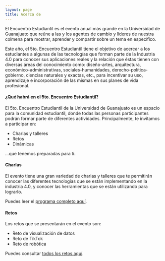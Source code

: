 ```yaml
---
layout: page
title: Acerca de
---
```


El Encuentro Estudiantil es el evento anual más grande en la Universidad de Guanajuato que reúne a las y los agentes de cambio y líderes de nuestra colmena para mostrar, aprender y compartir sobre un tema en específico.

Este año, el 5to. Encuentro Estudiantil tiene el objetivo de acercar a los estudiantes a algunas de las tecnologías que forman parte de la Industria 4.0 para conocer sus aplicaciones reales y la relación que éstas tienen con diversas áreas del conocimiento como:  diseño-artes, arquitectura, económico-administrativas, sociales-humanidades, derecho-política-gobierno, ciencias naturales y exactas, etc., para incentivar su uso, aprendizaje e incorporación de las mismas en sus planes de vida profesional.


#### ¿Qué habrá en el 5to. Encuentro Estudiantil?

El 5to. Encuentro Estudiantil de la Universidad de Guanajuato es un espacio para la comunidad estudiantil, donde todas las personas participantes podrán formar parte de diferentes actividades. Principalmente, te invitamos a participar en:

- Charlas y talleres
- Retos
- Dinámicas

...que tenemos preparadas para ti.

#### Charlas

El evento tiene una gran variedad de charlas y talleres que te permitirán conocer las diferentes tecnologías que se están implementando en la industria 4.0, y conocer las herramientas que se están utilizando para lograrlo.

Puedes leer el [programa completo aquí](/programa).

#### Retos

Los retos que se presentarán en el evento son:

- Reto de visualización de datos
- Reto de TikTok
- Reto de robótica

Puedes consultar [todos los retos aquí](/retos).